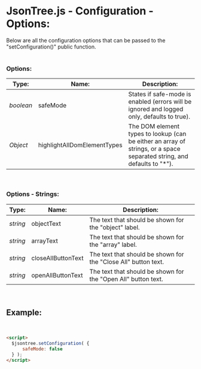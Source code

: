 # JsonTree.js - Configuration - Options:

Below are all the configuration options that can be passed to the "setConfiguration()" public function.
<br/>
<br/>


### Options:

| Type: | Name: | Description: |
| --- | --- | --- |
| *boolean* | safeMode | States if safe-mode is enabled (errors will be ignored and logged only, defaults to true). |
| *Object* | highlightAllDomElementTypes | The DOM element types to lookup (can be either an array of strings, or a space separated string, and defaults to "*"). |

<br/>


### Options - Strings:

| Type: | Name: | Description: |
| --- | --- | --- |
| *string* | objectText | The text that should be shown for the "object" label. |
| *string* | arrayText | The text that should be shown for the "array" label. |
| *string* | closeAllButtonText | The text that should be shown for the "Close All" button text. |
| *string* | openAllButtonText | The text that should be shown for the "Open All" button text. |

<br/>


## Example:
<br/>

```markdown
<script> 
  $jsontree.setConfiguration( {
      safeMode: false
  } );
</script>
```